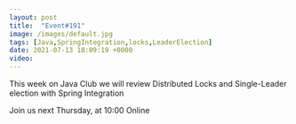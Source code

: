 ```yaml
---
layout: post
title:  "Event#191"
image: /images/default.jpg
tags: [Java,SpringIntegration,locks,LeaderElection]
date: 2021-07-13 18:09:19 +0000
video: 
---
```


This week on Java Club we will review Distributed Locks and Single-Leader election with Spring Integration

Join us next Thursday, at 10:00 Online
